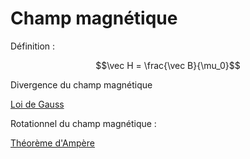 # Champ magnétique

Définition :

$$\vec H = \frac{\vec B}{\mu_0}$$

Divergence du champ magnétique

[Loi de Gauss](Loi%20de%20Gauss.md)

Rotationnel du champ magnétique :

[Théorème d'Ampère](Théorème%20d'Ampère.md)